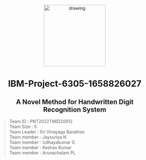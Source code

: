 <br>
<div align="center">
  <img src="https://upload.wikimedia.org/wikipedia/commons/5/51/IBM_logo.svg" align="center" alt="drawing" width="200" />
  <h1 align="center">IBM-Project-6305-1658826027</h2>
  <h2 align="center">A Novel Method for Handwritten Digit Recognition System</h2>
</div>

> Team ID : PNT2022TMID20912  
Team Size : 5  
Team Leader : Sri Vinayaga Barathan  
Team member : Jaysuriya N  
Team member : Udhayakumar G  
Team member : Keshav Kumar  
Team member : Arunachalam PL
